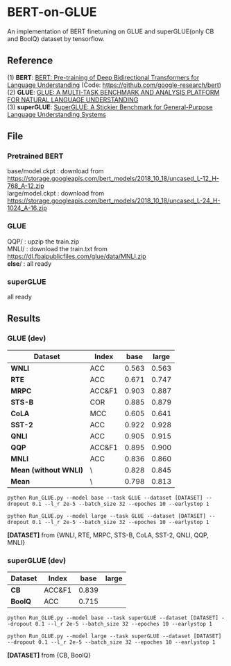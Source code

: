 # BERT-on-GLUE
An implementation of BERT finetuning on GLUE and superGLUE(only CB and BoolQ) dataset by tensorflow.

## Reference
(1) **BERT**: [BERT: Pre-training of Deep Bidirectional Transformers for Language Understanding](https://arxiv.org/pdf/1810.04805.pdf) (Code: https://github.com/google-research/bert)   
(2) **GLUE**: [GLUE: A MULTI-TASK BENCHMARK AND ANALYSIS PLATFORM FOR NATURAL LANGUAGE UNDERSTANDING](https://arxiv.org/pdf/1804.07461v2.pdf)   
(3) **superGLUE**: [SuperGLUE: A Stickier Benchmark for General-Purpose Language Understanding Systems](https://arxiv.org/pdf/1905.00537v3.pdf)   

## File
### Pretrained BERT
base/model.ckpt  : download from https://storage.googleapis.com/bert_models/2018_10_18/uncased_L-12_H-768_A-12.zip  
large/model.ckpt : download from https://storage.googleapis.com/bert_models/2018_10_18/uncased_L-24_H-1024_A-16.zip  
### GLUE
QQP/ : upzip the train.zip  
MNLI/ : download the train.txt from https://dl.fbaipublicfiles.com/glue/data/MNLI.zip   
**else**/ : all ready
### superGLUE   
all ready   

## Results 
### GLUE (dev) 
|**Dataset**| **Index** | **base** |**large**|
|     --    |   --   |    --   |    --    | 
| **WNLI**  |   ACC  | 0.563 | 0.563 |
| **RTE**   |   ACC  | 0.671 | 0.747 |
| **MRPC**  | ACC&F1 | 0.903 | 0.887 |
| **STS-B** |   COR  | 0.885 | 0.879 |
| **CoLA**  |   MCC  | 0.605 | 0.641 |
| **SST-2** |   ACC  | 0.922 | 0.928 |
| **QNLI**  |   ACC  | 0.905 | 0.915 |
| **QQP**   | ACC&F1 | 0.895 | 0.900 |
| **MNLI**  |   ACC  | 0.836 | 0.860 |
| **Mean (without WNLI)**  | \ | 0.828 | 0.845 |
| **Mean**  | \ | 0.798 | 0.813|

```
python Run_GLUE.py --model base --task GLUE --dataset [DATASET] --dropout 0.1 --l_r 2e-5 --batch_size 32 --epoches 10 --earlystop 1
```
```
python Run_GLUE.py --model large --task GLUE --dataset [DATASET] --dropout 0.1 --l_r 2e-5 --batch_size 32 --epoches 10 --earlystop 1
```
**[DATASET]** from {WNLI, RTE, MRPC, STS-B, CoLA, SST-2, QNLI, QQP, MNLI}


### superGLUE (dev) 
|**Dataset**| **Index** | **base** |**large**|
|     --    |   --   |    --   |    --    | 
| **CB**    | ACC&F1 | 0.839 | |
| **BoolQ** |   ACC  | 0.715 | |
```
python Run_GLUE.py --model base --task superGLUE --dataset [DATASET] --dropout 0.1 --l_r 2e-5 --batch_size 32 --epoches 10 --earlystop 1
```
```
python Run_GLUE.py --model large --task superGLUE --dataset [DATASET] --dropout 0.1 --l_r 2e-5 --batch_size 32 --epoches 10 --earlystop 1
```
**[DATASET]** from {CB, BoolQ}
